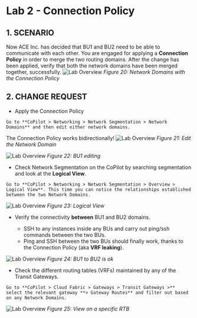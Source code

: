 # Lab 2 - Connection Policy

## 1. SCENARIO

Now ACE Inc. has decided that BU1 and BU2 need to be able to communicate with each other. You are engaged for applying a **Connection Policy** in order to merge the two routing domains.
After the change has been applied, verify that both the network domains have been merged together, successfully.
![Lab Overview](images/lab2-topology.png)
_Figure 20: Network Domains with the Connection Policy_


## 2. CHANGE REQUEST

* Apply the Connection Policy

```{tip}
Go to **CoPilot > Networking > Network Segmentation > Network Domains** and then edit either network domains.
```

The Connection Policy works bidirectionally!
![Lab Overview](images/lab2-editnd.png)
_Figure 21: Edit the Network Domain_

![Lab Overview](images/lab2-bu2nd.png)
_Figure 22: BU1 editing_

- Check Network Segmentation on the CoPilot by searching segmentation and look at the **Logical View**.

```{tip}
Go to **CoPilot > Networking > Network Segmentation > Overview > Logical View**. This time you can notice the relationships established between the two Network Domains.
```

![Lab Overview](images/lab2-logicalview.png)
_Figure 23: Logical View_

- Verify the connectivity **between** BU1 and BU2 domains.

  - SSH to any instances inside any BUs and carry out ping/ssh commands between the two BUs.
  - Ping and SSH between the two BUs should finally work, thanks to the Connection Policy (aka **VRF leaking**).

![Lab Overview](images/lab2-pingbu2.png)
_Figure 24: BU1 to BU2 is ok_

- Check the different routing tables (VRFs) maintained by any of the Transit Gateways.

```{tip}
Go to **CoPilot > Cloud Fabric > Gateways > Transit Gateways >** select the relevant gateway **> Gateway Routes** and filter out based on any Network Domains.
```

![Lab Overview](images/lab2-bu1andbu2.png)
_Figure 25: View on a specific RTB_
